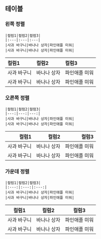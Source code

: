 ## 테이블

### 왼쪽 정렬
```
|컬럼1|컬럼2|컬럼3|
|:---|:---|:---|
|사과 바구니|바나나 상자|파인애플 미워|
|사과 바구니|바나나 상자|파인애플 미워|
```
|컬럼1|컬럼2|컬럼3|
|:---|:---|:---|
|사과 바구니|바나나 상자|파인애플 미워|
|사과 바구니|바나나 상자|파인애플 미워|

### 오른쪽 정렬
```
|컬럼1|컬럼2|컬럼3|
|---:|---:|---:|
|사과 바구니|바나나 상자|파인애플 미워|
|사과 바구니|바나나 상자|파인애플 미워|
```
|컬럼1|컬럼2|컬럼3|
|---:|---:|---:|
|사과 바구니|바나나 상자|파인애플 미워|
|사과 바구니|바나나 상자|파인애플 미워|

### 가운데 정렬
```
|컬럼1|컬럼2|컬럼3|
|:---:|:---:|:---:|
|사과 바구니|바나나 상자|파인애플 미워|
|사과 바구니|바나나 상자|파인애플 미워|
```
|컬럼1|컬럼2|컬럼3|
|:---:|:---:|:---:|
|사과 바구니|바나나 상자|파인애플 미워|
|사과 바구니|바나나 상자|파인애플 미워|
